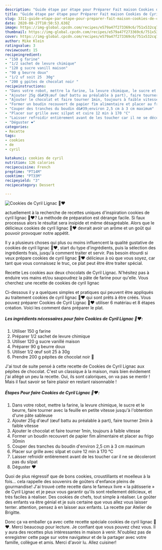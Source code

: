```yaml
---
description: "Guide étape par étape pour Préparer Fait maison Cookies de Cyril Lignac 🍫❤️"
title: "Guide étape par étape pour Préparer Fait maison Cookies de Cyril Lignac 🍫❤️"
slug: 3311-guide-etape-par-etape-pour-preparer-fait-maison-cookies-de-cyril-lignac
date: 2020-08-27T10:50:53.630Z
image: https://img-global.cpcdn.com/recipes/e579a47f273369c6/751x532cq70/cookies-de-cyril-lignac-🍫❤️-photo-principale-de-la-recette.jpg
thumbnail: https://img-global.cpcdn.com/recipes/e579a47f273369c6/751x532cq70/cookies-de-cyril-lignac-🍫❤️-photo-principale-de-la-recette.jpg
cover: https://img-global.cpcdn.com/recipes/e579a47f273369c6/751x532cq70/cookies-de-cyril-lignac-🍫❤️-photo-principale-de-la-recette.jpg
author: Mike Klein
ratingvalue: 3
reviewcount: 15
recipeingredient:
- "150 g farine"
- "1/2 sachet de levure chimique"
- "120 g sucre vanill maison"
- "90 g beurre doux"
- "1/2 uf soit 25  30g"
- "200 g ppites de chocolat noir "
recipeinstructions:
- "Dans votre robot, mettre la farine, la levure chimique, le sucre et le beurre, faire tourner avec la feuille en petite vitesse jusqu&#39;à l&#39;obtention d&#39;une pâte sableuse"
- "Ajouter 25g d&#39;œuf (œuf battu au préalable à part), faire tourner 2min à faible vitesse"
- "Ajouter le chocolat et faire tourner 1min, toujours à faible vitesse"
- "Former un boudin recouvert de papier fim alimentaire et placer au frigo 30min"
- "Couper des tranches du boudin d&#39;environ 2,5 cm à 3 cm maximum"
- "Placer sur grille avec silpat et cuire 12 min à 170 °C"
- "Laisser refroidir entièrement avant de les toucher car il ne se décoleront pas du silpat"
- "Déguster ❤️"
categories:
- Recette
tags:
- cookies
- de
- cyril

katakunci: cookies de cyril 
nutrition: 126 calories
recipecuisine: French
preptime: "PT14M"
cooktime: "PT33M"
recipeyield: "3"
recipecategory: Dessert

---
```



![Cookies de Cyril Lignac 🍫❤️](https://img-global.cpcdn.com/recipes/e579a47f273369c6/751x532cq70/cookies-de-cyril-lignac-🍫❤️-photo-principale-de-la-recette.jpg)

actuellement à la recherche de recettes uniques d'inspiration cookies de cyril lignac 🍫❤️? La méthode de préparation est dérange facile. Si faux processus alors le résultat sera insipide et même désagréable. Alors que le délicieux cookies de cyril lignac 🍫❤️ devrait avoir un arôme et un goût qui pouvoir provoquer notre appétit.

Il y a plusieurs choses qui plus ou moins influencent la qualité gustative de cookies de cyril lignac 🍫❤️, start du type d'ingrédients, puis la sélection des ingrédients frais, jusqu'à comment traiter et servir. Pas besoin étourdi si veux prépare cookies de cyril lignac 🍫❤️ délicieux à où que vous soyez, car tant que vous connaissez le truc, ce plat peut être être traiter spécial.

Recette Les cookies aux deux chocolats de Cyril Lignac. N&#39;hésitez pas à enduire vos mains et/ou saupoudrez la pâte de farine pour qu&#39;elle. Vous cherchez une recette de cookies de cyril lignac


Ci-dessous il y a quelques simples et pratiques qui peuvent être appliqués au traitement cookies de cyril lignac 🍫❤️ qui sont prêts à être créés. Vous pouvez préparer Cookies de Cyril Lignac 🍫❤️ utiliser 6 matériau et 8 étapes création. Voici les comment dans préparer le plat.

<!--inarticleads1-->

##### Les ingrédients nécessaires pour faire Cookies de Cyril Lignac 🍫❤️:

1. Utiliser 150 g farine
1. Préparer 1/2 sachet de levure chimique
1. Utiliser 120 g sucre vanillé maison
1. Préparer 90 g beurre doux
1. Utiliser 1/2 œuf soit 25 à 30g
1. Prendre 200 g pépites de chocolat noir 🍫


J&#39;ai tout de suite pensé à cette recette de Cookies de Cyril Lignac aux pépites de chocolat. C&#39;est un classique à la maison, mais bien évidement j&#39;ai allégé un peu la recette. Oui, ils sont caloriques, on va pas se mentir ! Mais il faut savoir se faire plaisir en restant raisonnable ! 

<!--inarticleads2-->

##### Étapes Pour faire Cookies de Cyril Lignac 🍫❤️:

1. Dans votre robot, mettre la farine, la levure chimique, le sucre et le beurre, faire tourner avec la feuille en petite vitesse jusqu&#39;à l&#39;obtention d&#39;une pâte sableuse
1. Ajouter 25g d&#39;œuf (œuf battu au préalable à part), faire tourner 2min à faible vitesse
1. Ajouter le chocolat et faire tourner 1min, toujours à faible vitesse
1. Former un boudin recouvert de papier fim alimentaire et placer au frigo 30min
1. Couper des tranches du boudin d&#39;environ 2,5 cm à 3 cm maximum
1. Placer sur grille avec silpat et cuire 12 min à 170 °C
1. Laisser refroidir entièrement avant de les toucher car il ne se décoleront pas du silpat
1. Déguster ❤️


Quoi de plus régressif que de bons cookies, croustillants et moelleux à la fois… cela rappelle des souvenirs de goûters d&#39;enfance pleins de gourmandise! J&#39;ai trouvé cette recette dans le fameux livre « la pâtisserie » de Cyril Lignac et je peux vous garantir qu&#39;ils sont réellement délicieux, et très faciles à réaliser. Des cookies de chefs, tout simple à réaliser. Le goûter des enfants va être génial et je suis certaine que vous allez vous laisser tenter. attention, pensez à en laisser aux enfants. La recette par Atelier de Brigitte. 


Donc ça va emballer ça avec cette recette spéciale cookies de cyril lignac 🍫❤️. Merci beaucoup pour lecture. Je confiant que vous pouvez chez vous. Il y aura des recettes plus  intéressantes in maison à venir. N'oubliez pas de enregistrer cette page sur votre navigateur et de la partager avec votre famille, collègue et amis. Merci d'avoir lu. Allez cuisiner!
